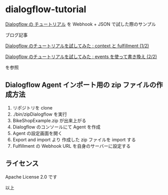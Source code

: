# dialogflow-tutorial

[Dialogflow の チュートリアル](https://dialogflow.com/docs/tutorial-build-an-agent) を Webhook + JSON で試した際のサンプル

ブログ記事

[Dialogflow のチュートリアルを試してみた : context と fulfillment (1/2)](https://blog.mori-soft.com/entry/2019/06/27/160743)

[Dialogflow のチュートリアルを試してみた : events を使って書き換え (2/2)](https://blog.mori-soft.com/entry/2019/06/27/160908)

を参照

## Dialogflow Agent インポート用の zip ファイルの作成方法

1. リポジトリを clone
1. ./bin/zipDialogflow を実行
1. BikeShopExample.zip が出来上がる
1. Dialogflow のコンソールにて Agent を作成
1. Agent の設定画面を開く
1. Export and import より 作成した zip ファイルを import する
1. Fulfillment の Webhook URL を自身のサーバーに設定する

## ライセンス

Apache License 2.0 です

以上
